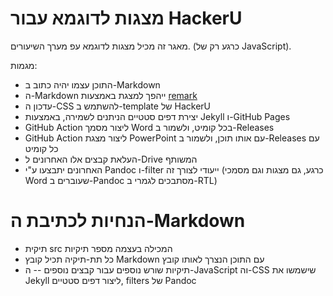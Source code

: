 # מצגות לדוגמא עבור HackerU

מאגר זה מכיל מצגות לדוגמא עפ מערך השיעורים. (כרגע רק של JavaScript).

מגמות:

* התוכן עצמו יהיה כתוב ב-Markdown
* ה-Markdown ייהפך למצגת באמצעות [remark](https://github.com/gnab/remark)
* עדכון ה-CSS להשתמש ב-template של HackerU
* יצירת דפים סטטיים הניתנים לשמירה, באמצעות Jekyll ו-GitHub Pages
* GitHub Action ליצור מסמך Word בכל קומיט, ולשמור ב-Releases
* GitHub Action ליצור מצגת PowerPoint עם אותו תוכן, ולשמור ב-Releases עם כל קומיט
* העלאת קבצים אלו האחרונים ל-Drive המשותף
* האחרונים יתבצעו ע"י Pandoc ו-filter ייעודי לצורך זה (כרגע, גם מצגות וגם מסמכי Word שעוברים ב-Pandoc מסתבכים לגמרי ב-RTL)

# הנחיות לכתיבת ה-Markdown

* תיקית src המכילה בעצמה מספר תיקיות
* כל תת-תיקיה תכיל קובץ Markdown עם התוכן הנצרך לאותו קובץ
* תיקיות שורש נוספים עבור קבצים נוספים -- ה-JavaScript וה-CSS שישמשו את Jekyll ליצור דפים סטטיים, filters של Pandoc

